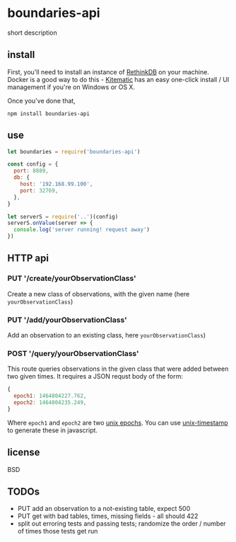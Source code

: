 # boundaries-api

short description

## install

First, you'll need to install an instance of [RethinkDB](https://www.rethinkdb.com/) on your machine. Docker is a good way to do this - [Kitematic](http://kitematic.com/) has an easy one-click install / UI management if you're on Windows or OS X.

Once you've done that,

```
npm install boundaries-api
```

## use

```javascript
let boundaries = require('boundaries-api')

const config = {
  port: 8889,
  db: {
    host: '192.168.99.100',
    port: 32769,
  },
}

let serverS = require('..')(config)
serverS.onValue(server => {
  console.log('server running! request away')
})
```

## HTTP api

### PUT '/create/yourObservationClass'

Create a new class of observations, with the given name (here `yourObservationClass`)

### PUT '/add/yourObservationClass'

Add an observation to an existing class, here `yourObservationClass`)

### POST '/query/yourObservationClass'

This route queries observations in the given class that were added between two given times.
It requires a JSON requst body of the form:

```javascript
{
  epoch1: 1464804227.762,
  epoch2: 1464804235.249,
}
```

Where `epoch1` and `epoch2` are two [unix epochs](https://en.wikipedia.org/wiki/Unix_time). You can use [unix-timestamp](https://www.npmjs.com/package/unix-timestamp) to generate these in javascript.

## license

BSD

## TODOs
- PUT add an observation to a not-existing table, expect 500
- PUT get with bad tables, times, missing fields - all should 422
- split out erroring tests and passing tests; randomize the order / number of times those tests get run
